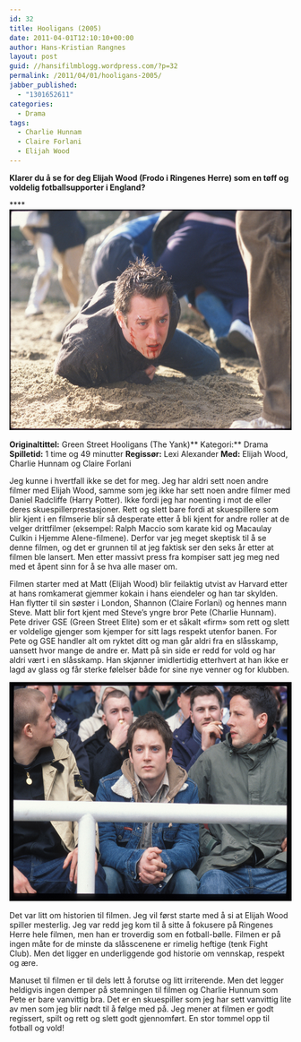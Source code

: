```yaml
---
id: 32
title: Hooligans (2005)
date: 2011-04-01T12:10:10+00:00
author: Hans-Kristian Rangnes
layout: post
guid: //hansifilmblogg.wordpress.com/?p=32
permalink: /2011/04/01/hooligans-2005/
jabber_published:
  - "1301652611"
categories:
  - Drama
tags:
  - Charlie Hunnam
  - Claire Forlani
  - Elijah Wood
---
```

**Klarer du å se for deg Elijah Wood (Frodo i Ringenes Herre) som en tøff og voldelig fotballsupporter i England?**

 ****[<img class="alignnone size-medium wp-image-34" src="/wp-content/uploads//2011/04/hooligans.jpg?w=300" alt="" width="589" height="394" />](/wp-content/uploads//2011/04/hooligans.jpg)

**Originaltittel:** Green Street Hooligans (The Yank)**
Kategori:** Drama
**Spilletid:** 1 time og 49 minutter
**Regissør:** Lexi Alexander
**Med:** Elijah Wood, Charlie Hunnam og Claire Forlani

Jeg kunne i hvertfall ikke se det for meg. Jeg har aldri sett noen andre filmer med Elijah Wood, samme som jeg ikke har sett noen andre filmer med Daniel Radcliffe (Harry Potter). Ikke fordi jeg har noenting i mot de eller deres skuespillerprestasjoner. Rett og slett bare fordi at skuespillere som blir kjent i en filmserie blir så desperate etter å bli kjent for andre roller at de velger drittfilmer (eksempel: Ralph Maccio som karate kid og Macaulay Culkin i Hjemme Alene-filmene). Derfor var jeg meget skeptisk til å se denne filmen, og det er grunnen til at jeg faktisk ser den seks år etter at filmen ble lansert. Men etter massivt press fra kompiser satt jeg meg ned med et åpent sinn for å se hva alle maser om.

Filmen starter med at Matt (Elijah Wood) blir feilaktig utvist av Harvard etter at hans romkamerat gjemmer kokain i hans eiendeler og han tar skylden. Han flytter til sin søster i London, Shannon (Claire Forlani) og hennes mann Steve. Matt blir fort kjent med Steve’s yngre bror Pete (Charlie Hunnam). Pete driver GSE (Green Street Elite) som er et såkalt «firm» som rett og slett er voldelige gjenger som kjemper for sitt lags respekt utenfor banen. For Pete og GSE handler alt om ryktet ditt og man går aldri fra en slåsskamp, uansett hvor mange de andre er. Matt på sin side er redd for vold og har aldri vært i en slåsskamp. Han skjønner imidlertidig etterhvert at han ikke er lagd av glass og får sterke følelser både for sine nye venner og for klubben.

[<img class="alignnone size-medium wp-image-33" src="/wp-content/uploads//2011/04/hooligans2.jpg?w=300" alt="" width="579" height="391" />](/wp-content/uploads//2011/04/hooligans2.jpg)

Det var litt om historien til filmen. Jeg vil først starte med å si at Elijah Wood spiller mesterlig. Jeg var redd jeg kom til å sitte å fokusere på Ringenes Herre hele filmen, men han er troverdig som en fotball-bølle. Filmen er på ingen måte for de minste da slåsscenene er rimelig heftige (tenk Fight Club). Men det ligger en underliggende god historie om vennskap, respekt og ære.

Manuset til filmen er til dels lett å forutse og litt irriterende. Men det legger heldigvis ingen demper på stemningen til filmen og Charlie Hunnum som Pete er bare vanvittig bra. Det er en skuespiller som jeg har sett vanvittig lite av men som jeg blir nødt til å følge med på. Jeg mener at filmen er godt regissert, spilt og rett og slett godt gjennomført. En stor tommel opp til fotball og vold!
